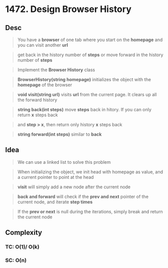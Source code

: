 # 1472. Design Browser History

## Desc

> You have a **browser** of one tab where you start on the **homepage** and you can visit another **url**

> get back in the history number of **steps** or move forward in the history number of **steps**

> Implement the **Browser History** class

> **BrowserHistory(string homepage)** initializes the object with the **homepage** of the browser

> **void visit(string url)** visits **url** from the current page. It clears up all the forward history

> **string back(int steps)** move **steps** back in hitory. If you can only return **x** steps back

> and **step > x**, then return only history **x** steps back

> **string forward(int steps)** similar to **back**

## Idea

> We can use a linked list to solve this problem

> When initializing the object, we init head with homepage as value, and a current pointer to point at the head

> **visit** will simply add a new node after the current node

> **back and forward** will check if the **prev and next** pointer of the current node, and iterate **step times**

> If the **prev or next** is null during the iterations, simply break and return the current node

## Complexity

### TC: O(1)/ O(k)

### SC: O(n)